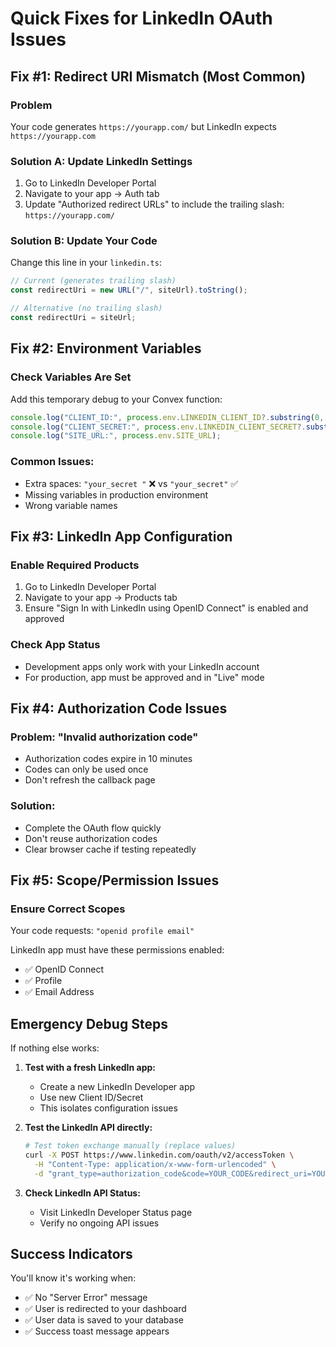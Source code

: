# Quick Fixes for LinkedIn OAuth Issues

## Fix #1: Redirect URI Mismatch (Most Common)

### Problem
Your code generates `https://yourapp.com/` but LinkedIn expects `https://yourapp.com`

### Solution A: Update LinkedIn Settings
1. Go to LinkedIn Developer Portal
2. Navigate to your app → Auth tab  
3. Update "Authorized redirect URLs" to include the trailing slash: `https://yourapp.com/`

### Solution B: Update Your Code
Change this line in your `linkedin.ts`:
```typescript
// Current (generates trailing slash)
const redirectUri = new URL("/", siteUrl).toString();

// Alternative (no trailing slash)  
const redirectUri = siteUrl;
```

## Fix #2: Environment Variables

### Check Variables Are Set
Add this temporary debug to your Convex function:
```typescript
console.log("CLIENT_ID:", process.env.LINKEDIN_CLIENT_ID?.substring(0, 5) + "...");
console.log("CLIENT_SECRET:", process.env.LINKEDIN_CLIENT_SECRET?.substring(0, 5) + "...");
console.log("SITE_URL:", process.env.SITE_URL);
```

### Common Issues:
- Extra spaces: `"your_secret "` ❌ vs `"your_secret"` ✅
- Missing variables in production environment
- Wrong variable names

## Fix #3: LinkedIn App Configuration

### Enable Required Products
1. Go to LinkedIn Developer Portal
2. Navigate to your app → Products tab
3. Ensure "Sign In with LinkedIn using OpenID Connect" is enabled and approved

### Check App Status
- Development apps only work with your LinkedIn account
- For production, app must be approved and in "Live" mode

## Fix #4: Authorization Code Issues

### Problem: "Invalid authorization code"
- Authorization codes expire in 10 minutes
- Codes can only be used once
- Don't refresh the callback page

### Solution:
- Complete the OAuth flow quickly
- Don't reuse authorization codes
- Clear browser cache if testing repeatedly

## Fix #5: Scope/Permission Issues

### Ensure Correct Scopes
Your code requests: `"openid profile email"`

LinkedIn app must have these permissions enabled:
- ✅ OpenID Connect
- ✅ Profile  
- ✅ Email Address

## Emergency Debug Steps

If nothing else works:

1. **Test with a fresh LinkedIn app:**
   - Create a new LinkedIn Developer app
   - Use new Client ID/Secret
   - This isolates configuration issues

2. **Test the LinkedIn API directly:**
   ```bash
   # Test token exchange manually (replace values)
   curl -X POST https://www.linkedin.com/oauth/v2/accessToken \
     -H "Content-Type: application/x-www-form-urlencoded" \
     -d "grant_type=authorization_code&code=YOUR_CODE&redirect_uri=YOUR_REDIRECT&client_id=YOUR_CLIENT_ID&client_secret=YOUR_CLIENT_SECRET"
   ```

3. **Check LinkedIn API Status:**
   - Visit LinkedIn Developer Status page
   - Verify no ongoing API issues

## Success Indicators

You'll know it's working when:
- ✅ No "Server Error" message
- ✅ User is redirected to your dashboard
- ✅ User data is saved to your database
- ✅ Success toast message appears
